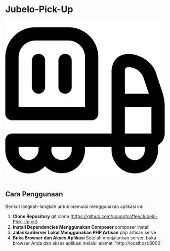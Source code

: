 # Jubelo-Pick-Up

![Icon](https://raw.githubusercontent.com/ucupofcoffee/Jubelo-Pick-Up/main/truck-container.png)

## Cara Penggunaan

Berikut langkah-langkah untuk memulai menggunakan aplikasi ini:
1. **Clone Repository**
   git clone (https://github.com/ucupofcoffee/Jubelo-Pick-Up.git)
2. **Install Dependencies Menggunakan Composer**
   composer install
4. **JalankanServer Lokal Menggunakan PHP Artisan**
   php artisan serve
5. **Buka Browser dan Akses Aplikasi**
  Setelah menjalankan server, buka browser Anda dan akses aplikasi melalui alamat: 'http://localhost:8000'
